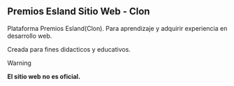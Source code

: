 ## Premios Esland Sitio Web - Clon

Plataforma Premios Esland(Clon). Para aprendizaje y adquirir experiencia en desarrollo web.

Creada para fines didacticos y educativos.

> [!WARNING]
> **El sitio web no es oficial.**
